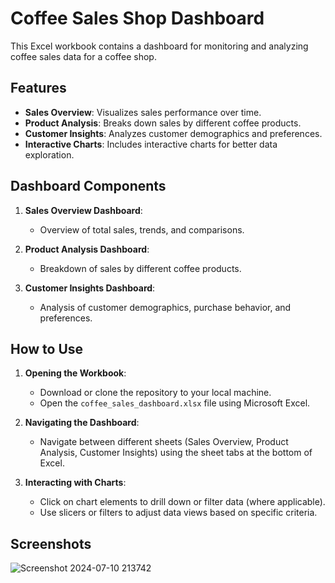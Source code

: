 # Coffee Sales Shop Dashboard

This Excel workbook contains a dashboard for monitoring and analyzing coffee sales data for a coffee shop.

## Features

- **Sales Overview**: Visualizes sales performance over time.
- **Product Analysis**: Breaks down sales by different coffee products.
- **Customer Insights**: Analyzes customer demographics and preferences.
- **Interactive Charts**: Includes interactive charts for better data exploration.

## Dashboard Components

1. **Sales Overview Dashboard**:
   - Overview of total sales, trends, and comparisons.
   
2. **Product Analysis Dashboard**:
   - Breakdown of sales by different coffee products.
   
3. **Customer Insights Dashboard**:
   - Analysis of customer demographics, purchase behavior, and preferences.
   
## How to Use

1. **Opening the Workbook**:
   - Download or clone the repository to your local machine.
   - Open the `coffee_sales_dashboard.xlsx` file using Microsoft Excel.

2. **Navigating the Dashboard**:
   - Navigate between different sheets (Sales Overview, Product Analysis, Customer Insights) using the sheet tabs at the bottom of Excel.

3. **Interacting with Charts**:
   - Click on chart elements to drill down or filter data (where applicable).
   - Use slicers or filters to adjust data views based on specific criteria.

## Screenshots

![Screenshot 2024-07-10 213742](https://github.com/user-attachments/assets/baf07b94-702a-4425-813a-00fe0a300eec)

